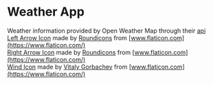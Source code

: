 # Weather App

Weather information provided by Open Weather Map through their [api](https://openweathermap.org/api)  
[Left Arrow Icon](https://www.flaticon.com/free-icon/left-arrow_271220) made by [Roundicons](https://www.flaticon.com/authors/roundicons) from [www.flaticon.com](https://www.flaticon.com/)  
[Right Arrow Icon](https://www.flaticon.com/free-icon/right-arrow_271228) made by [Roundicons](https://www.flaticon.com/authors/roundicons) from [www.flaticon.com](https://www.flaticon.com/)  
[Wind Icon](https://www.flaticon.com/free-icon/wind_959711) made by [Vitaly Gorbachev](https://www.flaticon.com/authors/vitaly-gorbachev) from [www.flaticon.com](https://www.flaticon.com/)